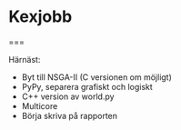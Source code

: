 # Kexjobb
=== 

Härnäst:

* Byt till NSGA-II (C versionen om möjligt)
* PyPy, separera grafiskt och logiskt
* C++ version av world.py
* Multicore
* Börja skriva på rapporten
